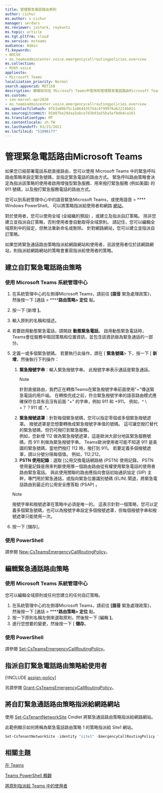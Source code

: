 ```yaml
---
title: 管理緊急電話路由原則
author: cichur
ms.author: v-cichur
manager: serdars
ms.reviewer: jastark, roykuntz
ms.topic: article
ms.tgt.pltfrm: cloud
ms.service: msteams
audience: Admin
f1.keywords:
- NOCSH
- ms.teamsadmincenter.voice.emergencycallroutingpolicies.overview
ms.collection:
- M365-voice
appliesto:
- Microsoft Teams
localization_priority: Normal
search.appverid: MET150
description: 瞭解如何在 Microsoft Teams中使用和管理緊急電話路由Microsoft Teams設定緊急號碼，並指定緊急電話的路由方式。
ms.custom:
- seo-marvel-apr2020
- ms.teamsadmincenter.voice.emergencycallroutingpolicies.overview
ms.openlocfilehash: 0fb3a80bf5c1a064435754c4f999f6a62214b021
ms.sourcegitcommit: 01087be29daa3abce7d3b03a55ba5ef8db4ca161
ms.translationtype: MT
ms.contentlocale: zh-TW
ms.lasthandoff: 03/23/2021
ms.locfileid: "51096177"
---
```

# <a name="manage-emergency-call-routing-policies-in-microsoft-teams"></a>管理緊急電話路由Microsoft Teams

如果您已經部署電話系統直接路由[](direct-routing-landing-page.md)，您可以使用 Microsoft Teams 中的緊急呼叫路由策略來設定緊急號碼，並指定緊急電話的路由方式。 緊急呼叫路由策略會決定為指派該策略的使用者啟用增強型緊急服務、用來撥打緊急服務 (例如美國) 的 911 號碼，以及撥打緊急服務電話的路由方式。

您可以到系統管理中心中的語音緊急Microsoft Teams，或使用語音  >  **** Windows PowerShell。 可以將策略指派給使用者和網路 [網站](cloud-voice-network-settings.md)。

對於使用者，您可以使用全域 (全組織的預設) ，或建立及指派自訂策略。 除非您建立並指派自訂策略，否則使用者會自動取得全域原則。 請記住，您可以編輯全域原則中的設定，但無法重新命名或刪除。 針對網路網站，您可以建立並指派自訂策略。

如果您將緊急通話路由策略指派給網路網站和使用者，且該使用者位於該網路網站，則指派給網路網站的策略會重寫指派給使用者的策略。

## <a name="create-a-custom-emergency-call-routing-policy"></a>建立自訂緊急電話路由策略

### <a name="using-the-microsoft-teams-admin-center"></a>使用 Microsoft Teams 系統管理中心

1. 在系統管理中心的左側導Microsoft Teams，請前往 **[語音** 緊急處理政策》，然後按一下 [通話  >  ******路由策略> 定位** 點。
2. 按一下 [新增 **]**。
3. 輸入原則的名稱和描述。
4. 若要啟用動態緊急電話，請開啟 **動態緊急電話**。 啟用動態緊急電話時，Teams會從服務中取回策略和位置資訊，並包含該資訊做為緊急通話的一部分。
5. 定義一或多個緊急號碼。 若要執行此操作，請在 [ **緊急號碼**> 下，按一下 [ **新增**，然後執行下列操作：
    1. **緊急撥號字串**：輸入緊急撥號字串。 此撥號字串表示通話是緊急通話。
        > [!NOTE]
        > 針對直接路由，我們正在轉換Teams在緊急撥號字串前面使用"+"傳送緊急電話的用戶端。 在轉換完成之前，符合緊急撥號字串的語音路由模式應確保符合具有且沒有前面 "+" 的字串，例如 911 和 +911。 例如，^ \\ +？？911 或 .*。
    2. **緊急撥號遮罩**：針對每個緊急號碼，您可以指定零個或多個緊急撥號遮罩。 撥號遮罩是您想要轉換成緊急撥號字串值的號碼。 這可讓您撥打替代的緊急號碼，但仍可撥打到緊急服務。 <br>例如，您新增 112 做為緊急撥號遮罩，這是歐洲大部分地區緊急服務號碼，而 911 則做為緊急撥號字串。 Teams歐洲使用者可能不知道 911 是美國的緊急號碼，當他們撥打 112 時，撥打到 911。 若要定義多個撥號遮罩，請以分號分隔每個值。 例如，112;212。
    3. **PSTN 使用記錄**：選取 [公用交換電話網路絡 (PSTN) 使用記錄。 PSTN 使用量記錄是用來判斷使用哪一個路由路由從有權使用緊急電話的使用者路由緊急電話。 與此使用關聯的路由應指向會話初始通訊協定 (SIP) 主幹，專門用於緊急通話，或指向緊急位置識別號碼 (ELIN) 閘道，將緊急電話路由到最近的公用安全應答點 (PSAP) 。

    > [!NOTE]
    > 撥號字串和撥號遮罩在策略中必須是唯一的。 這表示針對一個策略，您可以定義多個緊急號碼，也可以為撥號字串設定多個撥號遮罩，但每個撥號字串和撥號遮罩只能使用一次。

6. 按一下 [儲存]。

### <a name="using-powershell"></a>使用 PowerShell

請參閱 [New-CsTeamsEmergencyCallRoutingPolicy](/powershell/module/skype/new-csteamsemergencycallroutingpolicy)。

## <a name="edit-an-emergency-call-routing-policy"></a>編輯緊急通話路由策略

### <a name="using-the-microsoft-teams-admin-center"></a>使用 Microsoft Teams 系統管理中心

您可以編輯全域原則或任何您建立的任何自訂策略。

1. 在系統管理中心的左側導Microsoft Teams，請前往 **[語音** 緊急處理政策》，然後按一下 [通話  >  ******路由策略> 定位** 點。
2. 按一下原則名稱左側來選取原則，然後按一下 [編輯 **]**。
3. 進行您想要的變更，然後按一下 [ **儲存**。

### <a name="using-powershell"></a>使用 PowerShell

請參閱 [Set-CsTeamsEmergencyCallRoutingPolicy](/powershell/module/skype/set-csteamsemergencycallroutingpolicy)。

## <a name="assign-a-custom-emergency-call-routing-policy-to-users"></a>指派自訂緊急電話路由策略給使用者

[!INCLUDE [assign-policy](includes/assign-policy.md)]

另請參閱 [Grant-CsTeamsEmergencyCallRoutingPolicy](/powershell/module/skype/grant-csteamsemergencycallroutingpolicy)。

## <a name="assign-a-custom-emergency-call-routing-policy-to-a-network-site"></a>將自訂緊急通話路由策略指派給網路網站

使用 [Set-CsTenantNetworkSite](/powershell/module/skype/set-cstenantnetworksite) Cmdlet 將緊急通話路由策略指派給網路網站。

此範例顯示如何將稱為緊急電話路由策略 1 的策略指派給 Site1 網站。

```PowerShell
Set-CsTenantNetworkSite -identity "site1" -EmergencyCallRoutingPolicy "Emergency Call Routing Policy 1"
```

## <a name="related-topics"></a>相關主題

[在 Teams](manage-emergency-calling-policies.md)

[Teams PowerShell 概觀](teams-powershell-overview.md)

[將原則指派給 Teams 中的使用者](assign-policies.md)